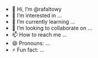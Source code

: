 - 👋 Hi, I’m @rafaltowy
- 👀 I’m interested in ...
- 🌱 I’m currently learning ...
- 💞️ I’m looking to collaborate on ...
- 📫 How to reach me ...
- 😄 Pronouns: ...
- ⚡ Fun fact: ...

<!---
rafaltowy/rafaltowy is a ✨ special ✨ repository because its `README.md` (this file) appears on your GitHub profile.
You can click the Preview link to take a look at your changes.
--->
